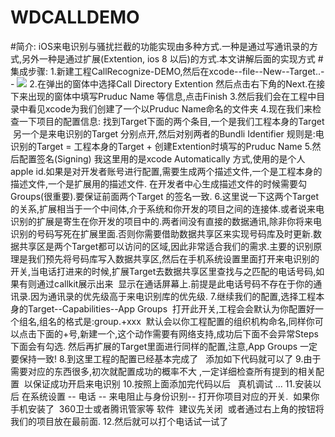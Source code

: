 # WDCALLDEMO
#简介: iOS来电识别与骚扰拦截的功能实现由多种方式.一种是通过写通讯录的方式,另外一种是通过扩展(Extention, ios 8 以后)的方式.本文讲解后面的实现方式
#集成步骤:
1.新建工程CallRecognize-DEMO,然后在xcode--file--New--Target..--
![](https://github.com/emptyglass123/WDCALLDEMO/来电识别/CallRecognize_DEMO/配置流程截图/1.png)
2.在弹出的窗体中选择Call Directory Extention 然后点击右下角的Next.在接下来出现的窗体中填写Pruduc Name  等信息,点击Finish
3.然后我们会在工程中目录中看见xcode为我们创建了一个以Pruduc Name命名的文件夹
4.现在我们来检查一下项目的配置信息: 找到Target下面的两个条目,一个是我们工程本身的Target  另一个是来电识别的Target 分别点开,然后对别两者的Bundli Identifier 规则是:电识别的Target = 工程本身的Target + 创建Extention时填写的Pruduc Name
5.然后配置签名(Signing) 我这里用的是xcode Automatically 方式,使用的是个人apple id.如果是对开发者账号进行配置,需要生成两个描述文件,一个是工程本身的描述文件,一个是扩展用的描述文件. 在开发者中心生成描述文件的时候需要勾Groups(很重要).要保证前面两个Target 的签名一致.
6.这里说一下这两个Target的关系,扩展相当于一个中间体,介于系统和你开发的项目之间的连接体.或者说来电识别的扩展是寄生在你开发的项目中的.两者间没有直接的数据通讯,除非你将来电识别的号码写死在扩展里面.否则你需要借助数据共享区来实现号码库及时更新.数据共享区是两个Target都可以访问的区域,因此非常适合我们的需求.主要的识别原理是我们预先将号码库写入数据共享区,然后在手机系统设置里面打开来电识别的开关,当电话打进来的时候,扩展Target去数据共享区里查找与之匹配的电话号码,如果有则通过callkit展示出来  显示在通话屏幕上.前提是此电话号码不存在于你的通讯录.因为通讯录的优先级高于来电识别库的优先级.
7.继续我们的配置,选择工程本身的Target--Capabilities--App Groups  打开此开关,工程会会默认为你配置好一个组名,组名的格式是:group.+xxx  默认会以你工程配置的组织机构命名,同样你可以点击下面的+号,新建一个,这个动作需要有网络支持,成功后下面不会异常Steps 下面会有勾选.  然后再扩展的Target里面进行同样的配置,注意,App Groups 一定要保持一致! 
8.到这里工程的配置已经基本完成了   添加如下代码就可以了
9.由于需要对应的东西很多,初次就配置成功的概率不大 ,一定详细检查所有提到的相关配置  以保证成功开启来电识别
10.按照上面添加完代码以后   真机调试  ...
11.安装以后 在系统设置 -- 电话 -- 来电阻止与身份识别-- 打开你项目对应的开关.  如果你手机安装了  360卫士或者腾讯管家等 软件  建议先关闭  或者通过右上角的按钮将我们的项目放在最前面. 
12.然后就可以打个电话试一试了 
